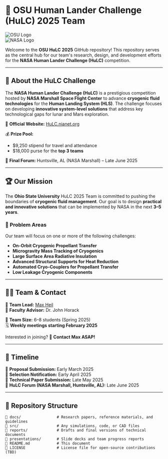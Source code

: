 # 📢 OSU Human Lander Challenge (HuLC) 2025 Team

![OSU Logo](https://upload.wikimedia.org/wikipedia/commons/thumb/d/d3/Ohio_State_Buckeyes_logo.svg/512px-Ohio_State_Buckeyes_logo.svg.png)  
![NASA Logo](https://upload.wikimedia.org/wikipedia/commons/thumb/e/e5/NASA_logo.svg/512px-NASA_logo.svg.png)  

Welcome to the **OSU HuLC 2025** GitHub repository! This repository serves as the central hub for our team's research, design, and development efforts for the **NASA Human Lander Challenge (HuLC)** competition.

---

## 🚀 About the HuLC Challenge

The **NASA Human Lander Challenge (HuLC)** is a prestigious competition hosted by **NASA Marshall Space Flight Center** to advance **cryogenic fluid technologies** for the **Human Landing System (HLS)**. The challenge focuses on developing **innovative system-level solutions** that address key technological gaps for lunar and Mars exploration.

🔗 **Official Website:** [HuLC.nianet.org](https://hulc.nianet.org/)

💰 **Prize Pool:**  
- $9,250 stipend for travel and attendance  
- $18,000 purse for the **top 3 teams**  

📍 **Final Forum:** Huntsville, AL (NASA Marshall) – Late June 2025  

---

## 🏆 Our Mission

The **Ohio State University** HuLC 2025 Team is committed to pushing the boundaries of **cryogenic fluid management**. Our goal is to design **practical and innovative solutions** that can be implemented by NASA in the next **3–5 years**.

### 🔬 Problem Areas
Our team will focus on one or more of the following challenges:
- **On-Orbit Cryogenic Propellant Transfer**
- **Microgravity Mass Tracking of Cryogenics**
- **Large Surface Area Radiative Insulation**
- **Advanced Structural Supports for Heat Reduction**
- **Automated Cryo-Couplers for Propellant Transfer**
- **Low Leakage Cryogenic Components**

---

## 👨‍💻 Team & Contact

📌 **Team Lead:** [Max Heil](mailto:heil.115@osu.edu)  
📌 **Faculty Advisor:** Dr. John Horack  

👥 **Team Size:** 6–8 students (Spring 2025)  
🗓 **Weekly meetings starting February 2025**  

Interested in joining? 📧 **Contact Max ASAP!**

---

## 📅 Timeline

📌 **Proposal Submission:** Early March 2025  
📌 **Selection Notification:** Early April 2025  
📌 **Technical Paper Submission:** Late May 2025  
📌 **HuLC Forum (NASA Marshall, Huntsville, AL):** Late June 2025  

---

## 📂 Repository Structure

```plaintext
📁 docs/                # Research papers, reference materials, and guidelines
📁 src/                 # Any simulations, code, or CAD files
📁 reports/             # Drafts and final versions of technical documents
📁 presentations/       # Slide decks and team progress reports
📄 README.md            # This document
📄 LICENSE              # License file for open-source contributions (TBD)
